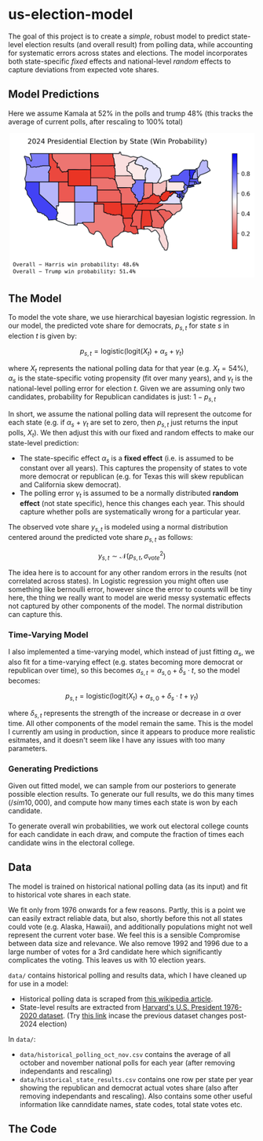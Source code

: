 # us-election-model

The goal of this project is to create a *simple*, robust model to predict state-level election results (and overall result) from polling data, while accounting for systematic errors across states and elections. The model incorporates both state-specific *fixed* effects and national-level *random* effects to capture deviations from expected vote shares.


## Model Predictions

Here we assume Kamala at 52% in the polls and trump 48% (this tracks the average of current polls, after rescaling to 100% total)

<img src="./output/time_varying_model_21_sep_polls.png" alt="Alt text" width="500" style="display: block; margin: 0 auto;">


## The Model

To model the vote share, we use hierarchical bayesian logistic regression. In our model, the predicted vote share for democrats, $p_{s,t}$ for state $s$ in election $t$ is given by:
     
$$p_{s,t} = \text{logistic}(\text{logit}(X_{t}) + \alpha_s + \gamma_t)$$

where $X_{t}$ represents the national polling data for that year (e.g. $X_{t} = 54$%), $\alpha_s$ is the state-specific voting propensity (fit over many years), and $\gamma_t$ is the national-level polling error for election $t$. Given we are assuming only two candidates, probability for Republican candidates is just: $1 - p_{s,t}$

In short, we assume the national polling data will represent the outcome for each state (e.g. if  $\alpha_s$ + $\gamma_t$ are set to zero, then $p_{s,t}$ just returns the input polls, $X_{t}$). We then adjust this with our fixed and random effects to make our state-level prediction:
- The state-specific effect $\alpha_s$ is a **fixed effect** (i.e. is assumed to be constant over all years). This captures the propensity of states to vote more democrat or republican (e.g. for Texas this will skew republican and California skew democrat).
- The polling error $\gamma_t$ is assumed to be a normally distributed **random effect** (not state specific), hence this changes each year. This should capture whether polls are systematically wrong for a particular year.

The observed vote share $y_{s,t}$ is modeled using a normal distribution centered around the predicted vote share $p_{s,t}$ as follows:

$$y_{s,t} \sim \mathcal{N}(p_{s,t}, \sigma_{vote}^2)$$

The idea here is to account for any other random errors in the results (not correlated across states). In Logistic regression you might often use something like bernoulli error, however since the error to counts will be tiny here, the thing we really want to model are werid messy systematic effects not captured by other components of the model. The normal distribution can capture this.

### Time-Varying Model

I also implemented a time-varying model, which instead of just fitting $\alpha_s$, we also fit for a time-varying effect (e.g. states becoming more democrat or republican over time), so this becomes $\alpha_{s,t} = \alpha_{s,0} + \delta_{s} \cdot t$, so the model becomes:

$$p_{s,t} = \text{logistic}(\text{logit}(X_{t}) + \alpha_{s,0} + \delta_{s} \cdot t + \gamma_t)$$

where $\delta_{s,t}$ represents the strength of the increase or decrease in $\alpha$ over time. All other components of the model remain the same. This is the model I currently am using in production, since it appears to produce more realistic esitmates, and it doesn't seem like I have any issues with too many parameters.

### Generating Predictions

Given out fitted model, we can sample from our posteriors to generate possible election results. To generate our full results, we do this many times ($/sim 10,000$), and compute how many times each state is won by each candidate. 

To generate overall win probabilities, we work out electoral college counts for each candidate in each draw, and compute the fraction of times each candidate wins in the electoral college. 


## Data

The model is trained on historical national polling data (as its input) and fit to historical vote shares in each state. 

We fit only from 1976 onwards for a few reasons. Partly, this is a point we can easily extract reliable data, but also, shortly before this not all states could vote (e.g. Alaska, Hawaii), and additionally populations might not well represent the current voter base. We feel this is a sensible Compromise between data size and relevance. We also remove 1992 and 1996 due to a large number of votes for a 3rd candidate here which significantly complicates the voting. This leaves us with 10 election years. 

`data/` contains historical polling and results data, which I have cleaned up for use in a model: 
- Historical polling data is scraped from [this wikipedia article](https://en.wikipedia.org/wiki/Polling_for_United_States_presidential_elections).
- State-level results are extracted from [Harvard's U.S. President 1976-2020 dataset](https://dataverse.harvard.edu/dataset.xhtml?persistentId=doi:10.7910/DVN/42MVDX&version=8.0). (Try [this link](https://dataverse.harvard.edu/dataverse/medsl_election_returns) incase the previous dataset changes post-2024 election)

In `data/`:
- `data/historical_polling_oct_nov.csv` contains the average of all october and november national polls for each year (after removing independants and rescaling)
- `data/historical_state_results.csv` contains one row per state per year showing the republican and democrat actual votes share (also after removing independants and rescaling). Also contains some other useful information like canndidate names, state codes, total state votes etc.


## The Code
